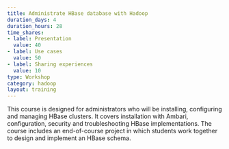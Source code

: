 ```yaml
---
title: Administrate HBase database with Hadoop
duration_days: 4
duration_hours: 28
time_shares:
- label: Presentation
  value: 40
- label: Use cases
  value: 50
- label: Sharing experiences
  value: 10
type: Workshop
category: hadoop
layout: training
---
```


This course is designed for administrators who will be installing, configuring and managing HBase clusters. It covers installation with Ambari, configuration, security and troubleshooting HBase implementations. The course includes an end-of-course project in which students work together to design and implement an HBase schema.

